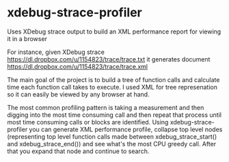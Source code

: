 xdebug-strace-profiler
======================

Uses XDebug strace output to build an XML performance report for viewing it in a browser

For instance, given XDebug strace https://dl.dropbox.com/u/1154823/trace/trace.txt it
generates document https://dl.dropbox.com/u/1154823/trace/trace.xml

The main goal of the project is to build a tree of function calls and calculate time each function call takes to execute. I used XML for tree represenation so it can easily be viewed by any browser at hand.

The most common profiling pattern is taking a measurement and then digging into the most time consuming call and then repeat that process until most time consuming calls or blocks are identified. Using xdebug-strace-profiler you can generate XML performance profile, collapse top level nodes (representing top level function calls made between xdebug_strace_start() and xdebug_strace_end()) and see what's the most CPU greedy call. After that you expand that node and continue to search.